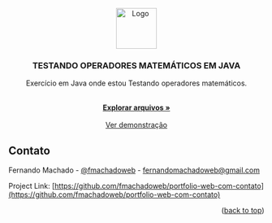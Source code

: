 <div id="top"></div>



<!-- PROJECT LOGO -->
<br />
<div align="center">
  <a href="#">
    <img src="https://github.com/othneildrew/Best-README-Template/raw/master/images/logo.png" alt="Logo" width="80" height="80">
  </a>

  <h3 align="center">TESTANDO OPERADORES MATEMÁTICOS EM JAVA</h3>
  
  <p align="center">Exercício em Java onde estou Testando operadores matemáticos. </p>

  <p align="center">
    <br />
    <a href="https://github.com/fmachadoweb/operadores-matematicos-em-java"><strong>Explorar arquivos »</strong></a>
    <br />
    <br />
    <a href="https://hardtek.com.br/portfolio2/">Ver demonstração</a>
  </p>
</div>


<!-- CONTACT -->
## Contato

Fernando Machado - [@fmachadoweb](https://twitter.com/fmachadoweb) - fernandomachadoweb@gmail.com

Project Link: [https://github.com/fmachadoweb/portfolio-web-com-contato](https://github.com/fmachadoweb/portfolio-web-com-contato)

<p align="right">(<a href="#top">back to top</a>)</p>

